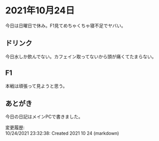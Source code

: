 # 2021年10月24日

今日は日曜日で休み。F1見てめちゃくちゃ寝不足でヤバい。

## ドリンク

今日水しか飲んでない。カフェイン取ってないから頭が痛くてたまらない。

## F1

本戦は頑張って見ようと思う。

## あとがき

今日の日記はメインPCで書きました。

変更履歴:  
10/24/2021 23:32:38: Created 2021 10 24 (markdown)  
